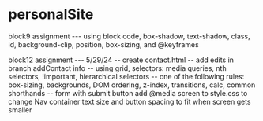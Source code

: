 # personalSite

block9 assignment --- using block code, box-shadow, text-shadow, class, id, background-clip, position, box-sizing, and @keyframes

block12 assignment --- 5/29/24 -- create contact.html -- add edits in branch addContact info -- using grid, selectors: media queries, nth selectors, !important, hierarchical selectors -- one of the following rules: box-sizing, backgrounds, DOM ordering, z-index, transitions, calc, common shorthands -- form with submit button
add @media screen to style.css to change Nav container text size and button spacing to fit when screen gets smaller
